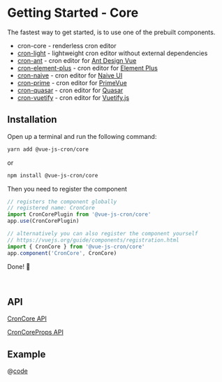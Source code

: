 <!-- Generated file -->
# Getting Started - Core

The fastest way to get started, is to use one of the prebuilt components.
- cron-core - renderless cron editor
- [cron-light](./getting-started-light) - lightweight cron editor without external dependencies
- [cron-ant](./getting-started-ant) - cron editor for [Ant Design Vue](https://antdv.com/)
- [cron-element-plus](./getting-started-element-plus) - cron editor for [Element Plus](https://element-plus.org/en-US/)
- [cron-naive](./getting-started-naive-ui) - cron editor for [Naive UI](https://www.naiveui.com)
- [cron-prime](./getting-started-prime) - cron editor for [PrimeVue](https://primevue.org/)
- [cron-quasar](./getting-started-quasar) - cron editor for [Quasar](https://quasar.dev/)
- [cron-vuetify](./getting-started-vuetify) - cron editor for [Vuetify.js](https://next.vuetifyjs.com/en/)



## Installation

Open up a terminal and run the following command:

```bash 
yarn add @vue-js-cron/core
```
or

```bash 
npm install @vue-js-cron/core
```

Then you need to register the component

```js
// registers the component globally
// registered name: CronCore
import CronCorePlugin from '@vue-js-cron/core'
app.use(CronCorePlugin)

// alternatively you can also register the component yourself
// https://vuejs.org/guide/components/registration.html
import { CronCore } from '@vue-js-cron/core'
app.component('CronCore', CronCore)
```

Done! 🚀

<br />

## API


[CronCore API](https://abichinger.github.io/vue-js-cron/typedoc/classes/_vue_js_cron_core.CronCore)

[CronCoreProps API](https://abichinger.github.io/vue-js-cron/typedoc/interfaces/_vue_js_cron_core.CronCoreProps)




## Example

@[code](../.vuepress/components/get-started-renderless.vue)